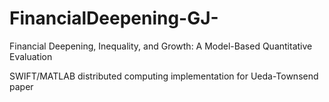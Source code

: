 # FinancialDeepening-GJ-
Financial Deepening, Inequality, and Growth: A Model-Based Quantitative Evaluation

SWIFT/MATLAB distributed computing   implementation for Ueda-Townsend paper
